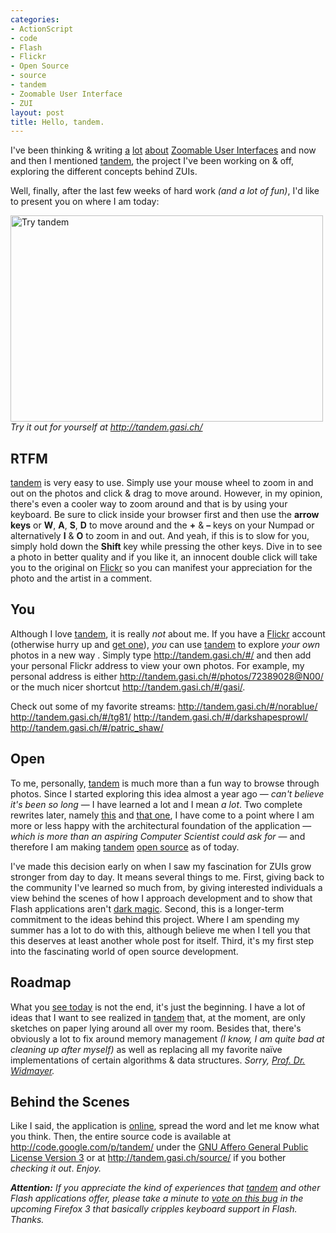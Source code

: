 ```yaml
---
categories:
- ActionScript
- code
- Flash
- Flickr
- Open Source
- source
- tandem
- Zoomable User Interface
- ZUI
layout: post
title: Hello, tandem.
---
```

I&#x27;ve been thinking &amp; writing <a href="/blog/zui-the-next-step/">a</a> <a href="/blog/zooming-in-flash-flex/">lot</a> <a href="/blog/deep-zoom-microsofts-take-on-bringing-zooming-to-the-web/">about</a> <a href="/blog/zoomable-user-interfaces/">Zoomable User Interfaces</a> and now and then I mentioned <a href="/blog/tandem/">tandem</a>, the project I&#x27;ve been working on&nbsp;&amp;&nbsp;off, exploring the different concepts behind ZUIs.

Well, finally, after the last few weeks of hard work <em>(and a lot of fun)</em>, I&#x27;d like to present you on where I am today:

<a href="http://tandem.gasi.ch/"><img src="http://farm3.static.flickr.com/2264/2534729779_d1a950c768.jpg" alt="Try tandem" width="500" height="330"/></a>
<em>Try it out for yourself at <a href="http://tandem.gasi.ch/">http://tandem.gasi.ch/</a></em>

<h2>RTFM</h2>
<a href="http://tandem.gasi.ch/">tandem</a> is very easy to use. Simply use your mouse wheel to zoom in and out on the photos and click &amp; drag to move around. However, in my opinion, there&#x27;s even a cooler way to zoom around and that is by using your keyboard. Be sure to click inside your browser first and then use the <strong>arrow keys</strong> or <strong>W</strong>, <strong>A</strong>, <strong>S</strong>, <strong>D</strong> to move around and the <strong>+</strong> &amp; <strong>&ndash;</strong> keys on your Numpad or alternatively <strong>I</strong> &amp; <strong>O</strong> to zoom in and out. And yeah, if this is to slow for you, simply hold down the <strong>Shift</strong> key while pressing the other keys. Dive in to see a photo in better quality and if you like it, an innocent double click will take you to the original on <a href="http://flickr.com/">Flickr</a> so you can manifest your appreciation for the photo and the artist in a comment.

<h2>You</h2>
Although I love <a href="http://tandem.gasi.ch/">tandem</a>, it is really <em>not</em> about me. If you have a <a href="http://flickr.com/">Flickr</a> account (otherwise hurry up and <a href="http://flickr.com/signup/">get one</a>), <em>you</em> can use <a href="http://tandem.gasi.ch/">tandem</a> to explore <em>your own</em> photos in a new way . Simply type <a href="http://tandem.gasi.ch/#/">http://tandem.gasi.ch/#/</a> and then add your personal Flickr address to view your own photos. For example, my personal address is either <a href="http://tandem.gasi.ch/#/photos/72389028@N00/">http://tandem.gasi.ch/#/photos/72389028@N00/</a> or the much nicer shortcut <a href="http://tandem.gasi.ch/#/gasi/">http://tandem.gasi.ch/#/gasi/</a>.

Check out some of my favorite streams:
<a href="http://tandem.gasi.ch/#/norablue/">http://tandem.gasi.ch/#/norablue/</a>
<a href="http://tandem.gasi.ch/#/tg81/">http://tandem.gasi.ch/#/tg81/</a>
<a href="http://tandem.gasi.ch/#/darkshapesprowl/">http://tandem.gasi.ch/#/darkshapesprowl/</a>
<a href="http://tandem.gasi.ch/#/patric_shaw/">http://tandem.gasi.ch/#/patric_shaw/</a>

<h2>Open</h2>
To me, personally, <a href="http://tandem.gasi.ch/">tandem</a> is much more than a fun way to browse through photos. Since I started exploring this idea almost a year ago &mdash; <em>can&#x27;t believe it&#x27;s been so long</em> &mdash; I have learned a lot and I mean <em>a lot</em>. Two complete rewrites later, namely <a href="http://tandem.gasi.ch/1">this</a> and <a href="http://tandem.gasi.ch/">that one</a>, I have come to a point where I am more or less happy with the architectural foundation of the application &mdash; <em>which is more than an aspiring Computer Scientist could ask for</em> &mdash; and therefore I am making <a href="http://tandem.gasi.ch/">tandem</a> <a href="http://code.google.com/p/tandem/">open source</a> as of today.

I&#x27;ve made this decision early on when I saw my fascination for ZUIs grow stronger from day to day. It means several things to me. First, giving back to the community I&#x27;ve learned so much from, by giving interested individuals a view behind the scenes of how I approach development and to show that Flash applications aren&#x27;t <a href="http://www.onflex.org/ted/2008/05/adobe-walled-garden-of-knowledge.php">dark magic</a>. Second, this is a longer-term commitment to the ideas behind this project. Where I am spending my summer has a lot to do with this, although believe me when I tell you that this deserves at least another whole post for itself. Third, it&#x27;s my first step into the fascinating world of open source development.

<h2>Roadmap</h2>
What you <a href="http://tandem.gasi.ch/">see today</a> is not the end, it&#x27;s just the beginning. I have a lot of ideas that I want to see realized in <a href="http://tandem.gasi.ch/">tandem</a> that, at the moment, are only sketches on paper lying around all over my room. Besides that, there&#x27;s obviously a lot to fix around memory management <em>(I know, I am quite bad at cleaning up after myself)</em> as well as replacing all my favorite na&iuml;ve implementations of certain algorithms &amp; data structures. <em>Sorry, <a href="http://www.ti.inf.ethz.ch/people/widmayer.html">Prof. Dr. Widmayer</a>.</em>

<h2>Behind the Scenes</h2>
Like I said, the application is <a href="http://tandem.gasi.ch/">online</a>, spread the word and let me know what you think. Then, the entire source code is available at <a href="http://code.google.com/p/tandem/">http://code.google.com/p/tandem/</a> under the <a href="http://www.fsf.org/licensing/licenses/agpl-3.0.html">GNU Affero General Public License Version 3</a> or at <a href="http://tandem.gasi.ch/source/">http://tandem.gasi.ch/source/</a> if you bother <em>checking it out</em>.
<em>Enjoy.</em>

<em><strong>Attention:</strong> If you appreciate the kind of experiences that <a href="http://tandem.gasi.ch/">tandem</a> and other Flash applications offer, please take a minute to <a href="https://bugzilla.mozilla.org/show_bug.cgi?id=434914">vote on this bug</a> in the upcoming Firefox 3 that basically cripples keyboard support in Flash. Thanks.</em>
